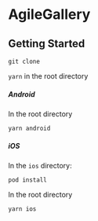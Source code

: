 # AgileGallery

## Getting Started

`git clone`

`yarn` in the root directory

##### Android

In the root directory

`yarn android`

##### iOS

In the `ios` directory:

`pod install`

In the root directory

`yarn ios`
